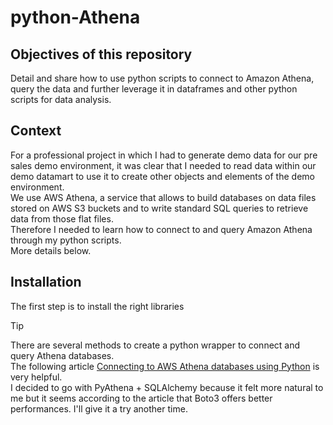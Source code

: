 # python-Athena

## Objectives of this repository
Detail and share how to use python scripts to connect to Amazon Athena, query the data and further leverage it in dataframes and other python scripts for data analysis.

## Context
For a professional project in which I had to generate demo data for our pre sales demo environment, it was clear that I needed to read data within our demo datamart to use it to create other objects and elements of the demo environment.\
We use AWS Athena, a service that allows to build databases on data files stored on AWS S3 buckets and to write standard SQL queries to retrieve data from those flat files.\
Therefore I needed to learn how to connect to and query Amazon Athena through my python scripts.\
More details below.

## Installation
The first step is to install the right libraries
> [!TIP]
> There are several methods to create a python wrapper to connect and query Athena databases.\
> The following article [Connecting to AWS Athena databases using Python]([https://pages.github.com/](https://medium.com/codex/connecting-to-aws-athena-databases-using-python-4a9194427638)https://medium.com/codex/connecting-to-aws-athena-databases-using-python-4a9194427638) is very helpful.\
I decided to go with PyAthena + SQLAlchemy because it felt more natural to me but it seems according to the article that Boto3 offers better performances. I'll give it a try another time.
